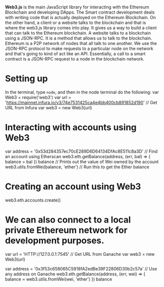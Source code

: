 **Web3.js** is the main JavaScript library for interacting with the Ethereum
Blockchain and developing DApps. The Smart contract development deals with
writing code that is actually deployed on the Ethereum Blockchain. On the other hand,
a client or a website talks to the blockchain and that is where the web3.js
library comes into play. It gives us a way to build a client that can talk to the
Ethereum blockchain. A website talks to a blockchain using a JSON-RPC. It is a method
that allows us to talk to the blockchain. Ethereum is a P2P network of nodes that all
talk to one another. We use the JSON-RPC protocol to make requests to a particular node
on the network and that's going to kind of act like an API. Essentially, a call to a
smart contract is a JSON-RPC request to a node in the blockchain network.

# Setting up
In the terminal, type `node`, and then in the node terminal do the following:
var Web3 = require('web3')
var url = 'https://mainnet.infura.io/v3/74e7531425ca4e4bb400cb891852d190' // Get URL from Infura
var web3 = new Web3(url)

# Interacting with accounts using Web3
var address = '0x53d284357ec70cE289D6D64134DfAc8E511c8a3D' // Find an account using Etherscan
web3.eth.getBalance(address, (err, bal) => {
  balance = bal
})
balance // Prints out the value of Wei owned by the account
web3.utils.fromWei(balance, 'ether') // Run this to get the Ether balance

# Creating an account using Web3
web3.eth.accounts.create()

# We can also connect to a local private Ethereum network for development purposes.
var url = 'HTTP://127.0.0.1:7545' // Get URL from Ganache
var web3 = new Web3(url)

var address = '0x3f53c658065C5918fA2edBe39F22806D30b2c57a' // Use any address on Ganache
web3.eth.getBalance(address, (err, wei) => {
  balance = web3.utils.fromWei(wei, 'ether')
})
balance
